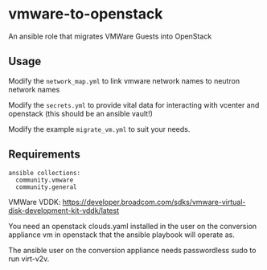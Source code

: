 # vmware-to-openstack
An ansible role that migrates VMWare Guests into OpenStack

## Usage
Modify the `network_map.yml` to link vmware network names to neutron network names

Modify the `secrets.yml` to provide vital data for interacting with vcenter and openstack (this should be an ansible vault!)

Modify the example `migrate_vm.yml` to suit your needs.


## Requirements
```
ansible collections:
  community.vmware  
  community.general
```
VMWare VDDK:
  https://developer.broadcom.com/sdks/vmware-virtual-disk-development-kit-vddk/latest

You need an openstack clouds.yaml installed in the user on the conversion appliance vm in openstack that the ansible playbook will operate as.

The ansible user on the conversion appliance needs passwordless sudo to run virt-v2v.
